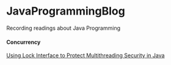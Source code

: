 # JavaProgrammingBlog
Recording readings about Java Programming

#### Concurrency
[Using Lock Interface to Protect Multithreading Security in Java]()
